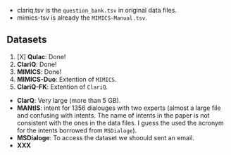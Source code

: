 - clariq.tsv is the `question_bank.tsv` in original data files.
- mimics-tsv is already the `MIMICS-Manual.tsv`.

## Datasets
1. [X] __Qulac__: Done!
2. __ClariQ__: Done!
3. __MIMICS__: Done!
4. __MIMICS-Duo__: Extention of `MIMICS`.
5. __ClariQ-FK__: Extention of `ClariQ`.
- __ClarQ__: Very large (more than 5 GB).
- __MANtIS__: intent for 1356 dialouges with two experts (almost a large file and confusing with intents. The name of intents in the paper is not consistent with the ones in the data files. I guess the used the acronym for the intents borrowed from `MSDialoge`).
- __MSDialoge__: To access the dataset we shoould sent an email.
- __XXX__